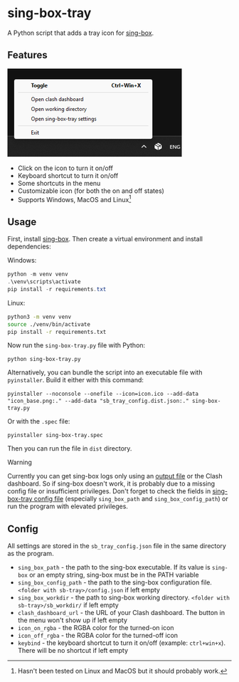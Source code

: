 # sing-box-tray

A Python script that adds a tray icon for [sing-box](https://github.com/SagerNet/sing-box).

## Features

![Screenshot](screenshot.png)

- Click on the icon to turn it on/off
- Keyboard shortcut to turn it on/off
- Some shortcuts in the menu
- Customizable icon (for both the on and off states)
- Supports Windows, MacOS and Linux[^1]

[^1]: Hasn't been tested on Linux and MacOS but it should probably work.

## Usage

First, install [sing-box](https://github.com/SagerNet/sing-box). Then create a virtual environment and install dependencies:

Windows:

```powershell
python -m venv venv
.\venv\scripts\activate
pip install -r requirements.txt
```

Linux:

```bash
python3 -m venv venv
source ./venv/bin/activate
pip install -r requirements.txt
```

Now run the `sing-box-tray.py` file with Python:

```
python sing-box-tray.py
```

Alternatively, you can bundle the script into an executable file with `pyinstaller`. Build it either with this command:

```
pyinstaller --noconsole --onefile --icon=icon.ico --add-data "icon_base.png:." --add-data "sb_tray_config.dist.json:." sing-box-tray.py
```

Or with the `.spec` file:

```
pyinstaller sing-box-tray.spec
```

Then you can run the file in `dist` directory.

> [!WARNING]
>
> Currently you can get sing-box logs only using an [output file](https://sing-box.sagernet.org/configuration/log/#output) or the Clash dashboard. So if sing-box doesn't work, it is probably due to a missing config file or insufficient privileges. Don't forget to check the fields in [sing-box-tray config file](#Config) (especially `sing_box_path` and `sing_box_config_path`) or run the program with elevated privileges.

## Config

All settings are stored in the `sb_tray_config.json` file in the same directory as the program.

- `sing_box_path` - the path to the sing-box executable. If its value is `sing-box` or an empty string, sing-box must be in the PATH variable
- `sing_box_config_path` - the path to the sing-box configuration file. `<folder with sb-tray>/config.json` if left empty
- `sing_box_workdir` - the path to sing-box working directory. `<folder with sb-tray>/sb_workdir/` if left empty
- `clash_dashboard_url` - the URL of your Clash dashboard. The button in the menu won't show up if left empty
- `icon_on_rgba` - the RGBA color for the turned-on icon
- `icon_off_rgba` - the RGBA color for the turned-off icon
- `keybind` - the keyboard shortcut to turn it on/off (example: `ctrl+win+x`). There will be no shortcut if left empty
